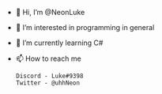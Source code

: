 - 👋 Hi, I’m @NeonLuke
- 👀 I’m interested in programming in general
- 🌱 I’m currently learning C#
- 📫 How to reach me 
      
      Discord - Luke#9398
      Twitter - @uhhNeon

<!---
NeonLuke/NeonLuke is a ✨ special ✨ repository because its `README.md` (this file) appears on your GitHub profile.
You can click the Preview link to take a look at your changes.
--->
